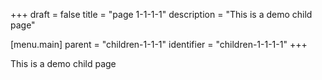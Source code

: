 +++
draft = false
title = "page 1-1-1-1"
description = "This is a demo child page"

[menu.main]
parent = "children-1-1-1"
identifier = "children-1-1-1-1"
+++

This is a demo child page